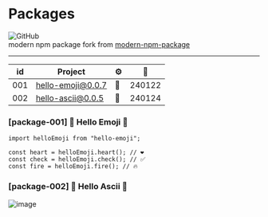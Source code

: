 # Packages

![GitHub](https://img.shields.io/github/license/clarkio/simple-npm-package)  
modern npm package fork from [modern-npm-package](https://github.com/snyk-snippets/modern-npm-package)

---

| id  | Project                                                        | ⚙️  | 📅     |
| --- | -------------------------------------------------------------- | --- | ------ |
| 001 | [hello-emoji@0.0.7](https://www.npmjs.com/package/hello-emoji) | 🐣  | 240122 |
| 002 | [hello-ascii@0.0.5](https://www.npmjs.com/package/hello-ascii) | 🔡  | 240124 |

### [package-001] 🐣 Hello Emoji 🐣

```tsx
import helloEmoji from "hello-emoji";

const heart = helloEmoji.heart(); // ❤️
const check = helloEmoji.check(); // ✅
const fire = helloEmoji.fire(); // 🔥
```

### [package-002] 🔡 Hello Ascii 🔢

![image](https://github.com/dusunax/packages/assets/94776135/b4d7a364-bc63-436f-8019-fe9ff050ac8e)
